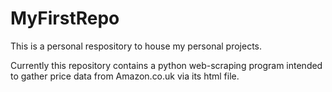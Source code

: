 # MyFirstRepo

This is a personal respository to house my personal projects.

Currently this repository contains a python web-scraping program intended to gather price data from Amazon.co.uk via its html file.
